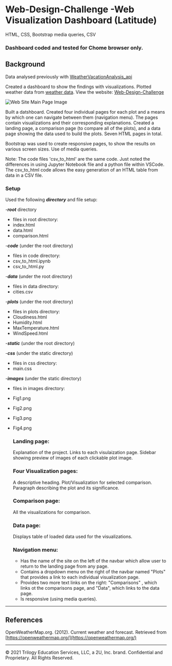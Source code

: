 # Web-Design-Challenge -Web Visualization Dashboard (Latitude)
HTML, CSS, Bootstrap media queries, CSV

### Dashboard coded and tested for Chome browser only.

## Background 
Data analysed previously with [WeatherVacationAnalysis_api](https://github.com/SherryKennedy/WeatherVacationAnalysis_api)
 
Created a dashboard to show the findings with visualizations.
Plotted weather data from [weather data](data/cities.csv).
View the website: [Web-Design-Challenge](https://sherrykennedy.github.io/Web-Design-Challenge/)

![Web Site Main Page Image](https://github.com/SherryKennedy/WeatherVacationAnalysis_api/WebIndexSample.jpg)

Built a datshboard. Created four individual pages for each plot and a means by which one can navigate between them (navigation menu). The pages contain visualizations and their corresponding explanations. Created a landing page, a comparison page (to compare all of the plots), and a data page showing the data used to build the plots. Seven HTML pages in total. 

Bootstrap was used to create responsive pages, to show the results on various screen sizes.
Use of media queries.

Note: The code files 'csv_to_html' are the same code. Just noted the differences in using Jupyter Notebook file and a python file within VSCode. 
The csv_to_html code allows the easy generation of an HTML table from data in a CSV file. 

### Setup
Used the following ***directory***  and  file setup:

-***root*** directory
- files in root directory:
- index.html
- data.html
- comparison.html

-***code***  (under the root directory)
- files in code directory:
- csv_to_html.ipynb
- csv_to_html.py
   
-***data*** (under the root directory)
- files in data directory:
- cities.csv

-***plots*** (under the root directory)
- files in plots directory:
- Cloudiness.html
- Humidity.html
- MaxTemperature.html 
- WindSpeed.html
    
-***static*** (under the root directory)

-***css*** (under the static directory)
- files in css directory:
- main.css

-***images*** (under the static directory)
- files in images directory:
- Fig1.png
- Fig2.png
- Fig3.png
- Fig4.png
   
   
  ### Landing page:
  Explanation of the project.
  Links to each visulaization page. 
  Sidebar showing preview of images of each clickable plot image.
  
  ### Four Visualization pages:
  A descriptive heading.
  Plot/Visualization for selected comparison.
  Paragraph describing the plot and its significance.
  
  ### Comparison page:
  All the visualizations for comparison.
  
  ### Data page:
  Displays table of loaded data used for the visualizations.
    
  ### Navigation menu:
  - Has the name of the site on the left of the navbar which allow user to return to the landing page from any page. 
  - Contains a dropdown menu on the right of the navbar named "Plots" that provides a link to each individual visualization page. 
  - Provides two more text links on the right: "Comparisons" , which links ot the comparisons page, and "Data", which links to the data page.
  - Is responsive (using media queries).
  
        
    

- - -

## References

OpenWeatherMap.org. (2012). Сurrent weather and forecast. Retrieved from [https://openweathermap.org/](https://openweathermap.org/)

- - -

© 2021 Trilogy Education Services, LLC, a 2U, Inc. brand. Confidential and Proprietary. All Rights Reserved.

